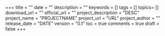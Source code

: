 +++
title = ""
date = ""
description = ""
keywords = []
tags = []
topics= []
download_url = ""
official_url = ""
project_description = "DESC"
project_name = "PROJECTNAME"
project_url = "URL"
project_author = ""
release_date = "DATE"
version = "0.1"
toc = true
comments = true
draft = false
+++
